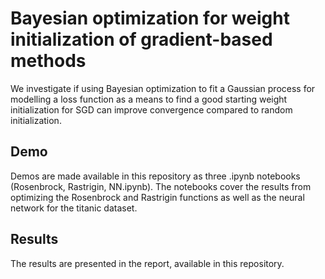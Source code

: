 # Bayesian optimization for weight initialization of gradient-based methods
We investigate if using Bayesian optimization to fit a Gaussian process for modelling a loss function as a means to find a good starting weight initialization for SGD can improve convergence compared to random initialization.

## Demo
Demos are made available in this repository as three .ipynb notebooks (Rosenbrock, Rastrigin, NN.ipynb). The notebooks cover the results from optimizing the Rosenbrock and Rastrigin functions as well as the neural network for the titanic dataset.

## Results
The results are presented in the report, available in this repository.

